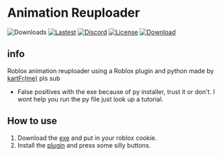 # Animation Reuploader
![Downloads](https://img.shields.io/github/downloads/kartfr/Auto-Animation-Reuploader/total?color=orange)
[![Lastest](https://img.shields.io/github/v/release/kartfr/Auto-Animation-Reuploader?color=orange)](https://github.com/kartFr/Auto-Animation-Stealer/releases/latest)
[![Discord](https://img.shields.io/discord/1238572493925646347?label=Discord&logo=discord&logoColor=white&color=orange)](https://discord.gg/DhdCWJukWn)
[![License](https://img.shields.io/github/license/kartFr/Auto-Animation-Reuploader)](https://github.com/kartFr/Auto-Animation-Reuploader?tab=GPL-3.0-1-ov-file)
[![Download](https://img.shields.io/badge/download-blue)](https://github.com/kartFr/Auto-Animation-Reuploader/releases/latest/download/AnimationReuploader.zip)


## info
Roblox animation reuploader using a Roblox plugin and python
made by [kartFr(me)](https://www.youtube.com/channel/UCj0gxlFS3Av3Fweou2BhEdw) pls sub
- False positives with the exe because of py installer, trust it or don't. I wont help you run the py file just look up a tutorial.

## How to use
1. Download the [exe](https://github.com/kartFr/Auto-Animation-Stealer/releases/latest) and put in your roblox cookie.
2. Install the [plugin](https://create.roblox.com/marketplace/asset/15358287993/AnimationStealer%3Fkeyword=&pageNumber=&pagePosition=) and press some silly buttons.
